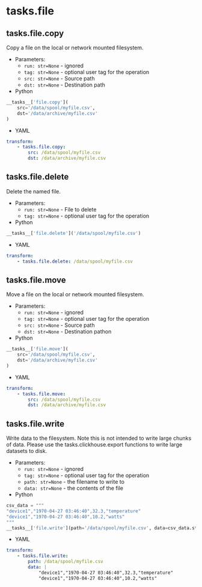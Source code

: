# tasks.file

## tasks.file.copy

Copy a file on the local or network mounted filesystem.

* Parameters:
    * `run: str=None` - ignored
    * `tag: str=None` - optional user tag for the operation
    * `src: str=None` - Source path
    * `dst: str=None` - Destination path
* Python

```python
__tasks__['file.copy'](
    src='/data/spool/myfile.csv', 
    dst='/data/archive/myfile.csv'
)
```

* YAML

```yaml
transform:
    - tasks.file.copy:
        src: /data/spool/myfile.csv
        dst: /data/archive/myfile.csv
```

## tasks.file.delete

Delete the named file.

* Parameters:
    * `run: str=None` - File to delete
    * `tag: str=None` - optional user tag for the operation
* Python

```python
__tasks__['file.delete']('/data/spool/myfile.csv')
```

* YAML

```yaml
transform:
    - tasks.file.delete: /data/spool/myfile.csv
```

## tasks.file.move

Move a file on the local or network mounted filesystem.

* Parameters:
    * `run: str=None` - ignored
    * `tag: str=None` - optional user tag for the operation
    * `src: str=None` - Source path
    * `dst: str=None` - Destination pathon
* Python

```python
__tasks__['file.move'](
    src='/data/spool/myfile.csv',
    dst='/data/archive/myfile.csv'
)
```

* YAML

```yaml
transform:
    - tasks.file.move:
        src: /data/spool/myfile.csv
        dst: /data/archive/myfile.csv
```

## tasks.file.write

Write data to the filesystem. Note this is not intended to write large chunks
of data. Please use the tasks.clickhouse.export functions to write large datasets
to disk.

* Parameters:
    * `run: str=None` - ignored
    * `tag: str=None` - optional user tag for the operation
    * `path: str=None` - the filename to write to
    * `data: str=None` - the contents of the file
* Python

```python
csv_data = """
"device1","1970-04-27 03:46:40",32.3,"temperature"
"device1","1970-04-27 03:46:40",10.2,"watts"
"""
__tasks__['file.write'](path='/data/spool/myfile.csv', data=csv_data.strip())
```

* YAML

```yaml
transform:
    - tasks.file.write:
        path: /data/spool/myfile.csv
        data: |
            "device1","1970-04-27 03:46:40",32.3,"temperature"
            "device1","1970-04-27 03:46:40",10.2,"watts"
```